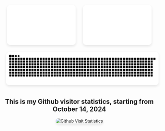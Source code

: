 <div align="center">
  <!-- 语言状态图两个占一行，带有间距、圆角和阴影 -->
  <a href="https://github.com/WindyDante/github-stats-transparent/tree/main?tab=readme-ov-file"><img src="https://github.com/WindyDante/github-stats-transparent/blob/output/generated/languages.svg" alt="Languages Stats" style="display:inline-block; width:45%; margin: 10px; border-radius: 10px; box-shadow: 0 4px 8px rgba(0, 0, 0, 0.1);"/></a>
  <a href="https://github.com/WindyDante/github-stats-transparent/tree/main?tab=readme-ov-file"><img src="https://github.com/WindyDante/github-stats-transparent/blob/output/generated/overview.svg" alt="Overview Stats" style="display:inline-block; width:45%; margin: 10px; border-radius: 10px; box-shadow: 0 4px 8px rgba(0, 0, 0, 0.1);"/></a>

  <img src="https://github.com/WindyDante/WindyDante/blob/output/github-contribution-grid-snake.svg" alt="Snake" style="display:inline-block; margin: 10px; border-radius: 10px; box-shadow: 0 4px 8px rgba(0, 0, 0, 0.1);"/>
  
  <h2>This is my Github visitor statistics, starting from October 14, 2024</h2>
  <!-- 访问者统计独占一行 -->
  <img src="https://count.kjchmc.cn/get/@:WindyDante" alt="Github Visit Statistics" style="margin-bottom: 20px; border-radius: 10px; box-shadow: 0 4px 8px rgba(0, 0, 0, 0.1);"/> 

  </div>
